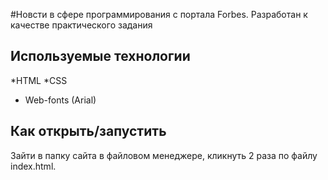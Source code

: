 #Новсти в сфере программирования с портала Forbes.
Разработан к качестве практического задания

## Используемые технологии
*HTML
*CSS
* Web-fonts (Arial)
## Как открыть/запустить

Зайти в папку сайта в файловом менеджере, кликнуть 2 раза по файлу index.html.